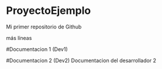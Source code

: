 # ProyectoEjemplo
Mi primer repositorio de Github

más líneas

#Documentacion 1 (Dev1)

#Documentacion 2 (Dev2)
Documentacion del desarrollador 2